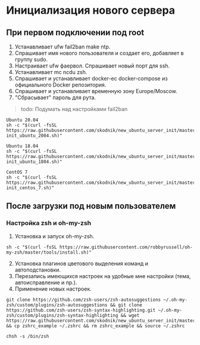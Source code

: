 # Инициализация нового сервера

## При первом подключении под root

1. Устанавливает ufw fail2ban make ntp.
2. Спрашивает имя нового пользователя и создает его, добавляет в группу sudo.
3. Настраивает ufw фаервол. Спрашивает новый порт для ssh.
4. Устанавливает mc ncdu zsh.
5. Спрашивает и устанавливает docker-ec docker-compose из официального Docker репозитория.
5. Спрашивает и устанавливает временную зону Europe/Moscow.
6. "Сбрасывает" пароль для рута.

> todo: Подумать над настройками fail2ban

```
Ubuntu 20.04
sh -c "$(curl -fsSL https://raw.githubusercontent.com/skodnik/new_ubuntu_server_init/master/server-init_ubuntu_2004.sh)"

Ubuntu 18.04
sh -c "$(curl -fsSL https://raw.githubusercontent.com/skodnik/new_ubuntu_server_init/master/server-init_ubuntu_1804.sh)"

CentOS 7
sh -c "$(curl -fsSL https://raw.githubusercontent.com/skodnik/new_ubuntu_server_init/master/server-init_centos_7.sh)"
```

## После загрузки под новым пользователем
### Настройка zsh и oh-my-zsh

1. Установка и запуск oh-my-zsh.
```
sh -c "$(curl -fsSL https://raw.githubusercontent.com/robbyrussell/oh-my-zsh/master/tools/install.sh)"
```
2. Установка плагинов цветового выделения команд и автоподстановки.
3. Перезапись имеющихся настроек на удобные мне настройки (тема, автоисправление и пр.).
4. Применение новых настроек.
```
git clone https://github.com/zsh-users/zsh-autosuggestions ~/.oh-my-zsh/custom/plugins/zsh-autosuggestions && git clone https://github.com/zsh-users/zsh-syntax-highlighting.git ~/.oh-my-zsh/custom/plugins/zsh-syntax-highlighting && wget https://raw.githubusercontent.com/skodnik/new_ubuntu_server_init/master/configs/zshrc_example && cp zshrc_example ~/.zshrc && rm zshrc_example && source ~/.zshrc
```
```
chsh -s /bin/zsh
```
